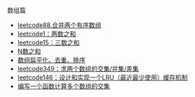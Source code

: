 数组篇
* [leetcode88.合并两个有序数组](https://github.com/cyh756085049/LeetCode/blob/main/interview/practive/array/mergeSortArray.js)
* [leetcode1：两数之和](https://github.com/cyh756085049/LeetCode/blob/main/interview/practive/array/towSum.js)
* [leetcode15：三数之和](https://github.com/cyh756085049/LeetCode/blob/main/interview/practive/array/threeSum.js)
* [N数之和](https://github.com/cyh756085049/LeetCode/blob/main/interview/practive/array/nSum.js)
* [数组扁平化、去重、排序](https://github.com/cyh756085049/LeetCode/blob/main/interview/practive/array/flattenSortArray.js)
* [leetcode349：求两个数组的交集/并集/差集](https://github.com/cyh756085049/LeetCode/blob/main/interview/practive/array/intersection.js)
* [leetcode146：设计和实现一个LRU（最近最少使用）缓存机制](https://github.com/cyh756085049/LeetCode/blob/main/interview/practive/array/LRUCache.js)
* [编写一个函数计算多个数组的交集]()